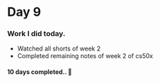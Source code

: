 # Day 9

### Work I did today.

- Watched all shorts of week 2
- Completed remaining notes of week 2 of cs50x

#### 10 days completed.. :partying_face: